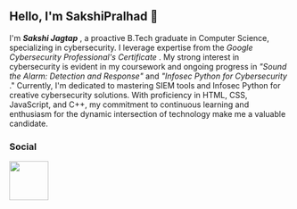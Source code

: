 <h2> Hello, I'm SakshiPralhad 🌱</h2>

<p> I'm<em> <b> Sakshi Jagtap</b> </em>, a proactive B.Tech graduate in Computer Science, specializing in cybersecurity. I leverage expertise from the <em> Google Cybersecurity Professional's Certificate </em>. My strong interest in cybersecurity is evident in my coursework and ongoing progress in<em> "Sound the Alarm: Detection and Response"</em> and <em> "Infosec Python for Cybersecurity </em>." Currently, I'm dedicated to mastering SIEM tools and Infosec Python for creative cybersecurity solutions. With proficiency in HTML, CSS, JavaScript, and C++, my commitment to continuous learning and enthusiasm for the dynamic intersection of technology make me a valuable candidate.</p>

<h3>Social</h3>
<a href = "https://www.linkedin.com/in/sakshi-jagtap-7837771a8/"><img src = "https://encrypted-tbn0.gstatic.com/images?q=tbn:ANd9GcToB5kZ3p6rX20iEz1XE6EaDhgGgSjEVOuRY8b2JDOyug&s" style = "width : 70px; height : 70px; display: inline-block;" ></a> 




